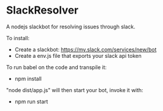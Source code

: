 # SlackResolver
A nodejs slackbot for resolving issues through slack.

To install:
 - Create a slackbot: https://my.slack.com/services/new/bot
 - Create a env.js file that exports your slack api token


To run babel on the code and transpile it:
 - npm install
 
"node dist/app.js" will then start your bot, invoke it with:
 - npm run start
